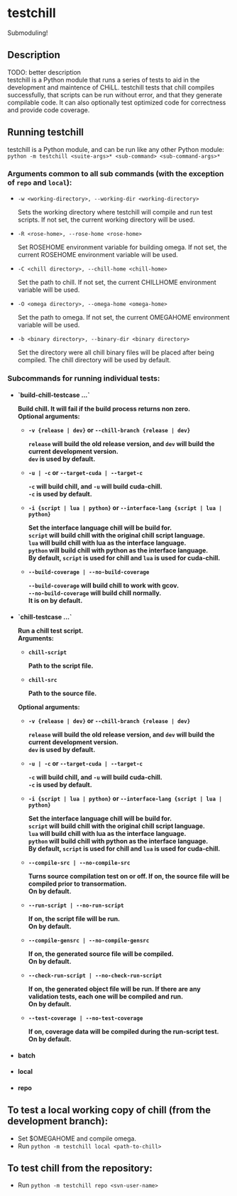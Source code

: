 # testchill  

Submoduling!

## Description  
TODO: better description  
testchill is a Python module that runs a series of tests to aid in the development and maintence of CHiLL.
testchill tests that chill compiles successfully, that scripts can be run without error, and that they generate compilable code.
It can also optionally test optimized code for correctness and provide code coverage.  


## Running testchill  

testchill is a Python module, and can be run like any other Python module:  
`python -m testchill <suite-args>* <sub-command> <sub-command-args>*`  

### Arguments common to all sub commands (with the exception of `repo` and `local`):  
- `-w <working-directory>, --working-dir <working-directory>`

   Sets the working directory where testchill will compile and run test scripts. If not set, the current working  directory will be used.

- `-R <rose-home>, --rose-home <rose-home>`

   Set ROSEHOME environment variable for building omega. If not set, the current ROSEHOME environment variable will be used.

- `-C <chill directory>, --chill-home <chill-home>`

   Set the path to chill. If not set, the current CHILLHOME environment variable will be used.

- `-O <omega directory>, --omega-home <omega-home>`

   Set the path to omega. If not set, the current OMEGAHOME environment variable will be used.

- `-b <binary directory>, --binary-dir <binary directory>`

   Set the directory were all chill binary files will be placed after being compiled. The chill directory will be used by default.

### Subcommands for running individual tests:  
- <h4> `build-chill-testcase ...`

   Build chill. It will fail if the build process returns non zero.  
   Optional arguments:  
   - `-v {release | dev}` or `--chill-branch {release | dev}`
   
     `release` will build the old release version, and `dev` will build the current development version.  
     `dev` is used by default.
   
   - `-u | -c` or `--target-cuda | --target-c`
   
     `-c` will build chill, and `-u` will build cuda-chill.  
     `-c` is used by default.
   
   - `-i {script | lua | python}` or `--interface-lang {script | lua | python}`
   
     Set the interface language chill will be build for.  
     `script` will build chill with the original chill script language.  
     `lua` will build chill with lua as the interface language.  
     `python` will build chill with python as the interface language.  
     By default, `script` is used for chill and `lua` is used for cuda-chill.  
   
   - `--build-coverage | --no-build-coverage`
   
     `--build-coverage` will build chill to work with gcov.  
     `--no-build-coverage` will build chill normally.  
     It is on by default.
   
- <h4> `chill-testcase <chill-script> <chill-src>...`

   Run a chill test script.  
   Arguments:  
   - `chill-script`
     
     Path to the script file.  
     
   - `chill-src`
     
     Path to the source file.  
     
   Optional arguments:
   - `-v {release | dev}` or `--chill-branch {release | dev}`
   
     `release` will build the old release version, and `dev` will build the current development version.  
     `dev` is used by default.
   
   - `-u | -c` or `--target-cuda | --target-c`
   
     `-c` will build chill, and `-u` will build cuda-chill.  
     `-c` is used by default.
   
   - `-i {script | lua | python}` or `--interface-lang {script | lua | python}`
   
     Set the interface language chill will be build for.  
     `script` will build chill with the original chill script language.  
     `lua` will build chill with lua as the interface language.  
     `python` will build chill with python as the interface language.  
     By default, `script` is used for chill and `lua` is used for cuda-chill.  
     
   - `--compile-src | --no-compile-src`
     
     Turns source compilation test on or off. If on, the source file will be compiled prior to transormation.  
     On by default.  
     
   - `--run-script | --no-run-script`
     
     If on, the script file will be run.  
     On by default.  
     
   - `--compile-gensrc | --no-compile-gensrc`
     
     If on, the generated source file will be compiled.  
     On by default.  
     
   - `--check-run-script | --no-check-run-script`
     
     If on, the generated object file will be run. If there are any validation tests, each one will be compiled and run.  
     On by default.  
     
   - `--test-coverage | --no-test-coverage`
     
     If on, coverage data will be compiled during the run-script test.  
     On by default.  
   
- <h4> batch
- <h4> local
- <h4> repo

To test a local working copy of chill (from the development branch):  
------------------------------------------------------------ 
- Set $OMEGAHOME and compile omega.  
- Run `python -m testchill local <path-to-chill>`  

To test chill from the repository:  
------------------------------
- Run `python -m testchill repo <svn-user-name>`  


